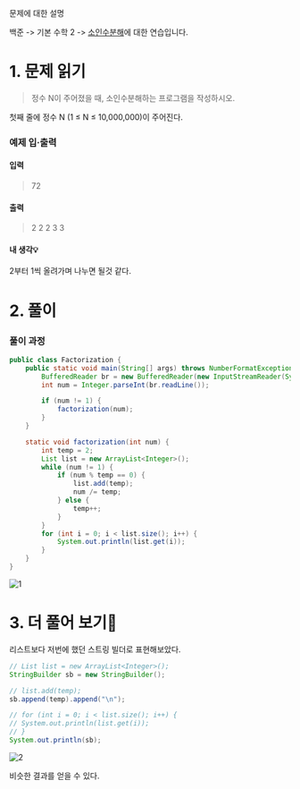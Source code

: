 

문제에 대한 설명
<!--
프로그래머스 -> 코딩테스트 고득점 Kit -> 힙(Heap) - 더 맵계(Level2)에 대한 연습입니다.
-->
백준 -> 기본 수학 2 -> [소인수분해](https://www.acmicpc.net/problem/11653)에 대한 연습입니다.

# 1. 문제 읽기
 
>정수 N이 주어졌을 때, 소인수분해하는 프로그램을 작성하시오.

첫째 줄에 정수 N (1 ≤ N ≤ 10,000,000)이 주어진다.



### 예제 입·출력
#### 입력
>72
#### 출력
>2
2
2
3
3

#### 내 생각💡
2부터 1씩 올려가며 나누면 될것 같다.

# 2. 풀이

### 풀이 과정

```java
public class Factorization {
    public static void main(String[] args) throws NumberFormatException, IOException {
        BufferedReader br = new BufferedReader(new InputStreamReader(System.in));
        int num = Integer.parseInt(br.readLine());

        if (num != 1) {
            factorization(num);
        }
    }

    static void factorization(int num) {
        int temp = 2;
        List list = new ArrayList<Integer>();
        while (num != 1) {
            if (num % temp == 0) {
                list.add(temp);
                num /= temp;
            } else {
                temp++;
            }
        }
        for (int i = 0; i < list.size(); i++) {
            System.out.println(list.get(i));
        }
    }
}
```

![1](https://user-images.githubusercontent.com/45132207/104457902-fa4ea400-55ed-11eb-8f7b-36442f375559.PNG)

# 3. 더 풀어 보기🚨

리스트보다 저번에 했던 스트링 빌더로 표현해보았다.

```java
// List list = new ArrayList<Integer>();
StringBuilder sb = new StringBuilder();

// list.add(temp);
sb.append(temp).append("\n");

// for (int i = 0; i < list.size(); i++) {
// System.out.println(list.get(i));
// }
System.out.println(sb);
```

![2](https://user-images.githubusercontent.com/45132207/104228881-cdd04600-548e-11eb-94b5-2ec25815ad6b.PNG)

비슷한 결과를 얻을 수 있다.







